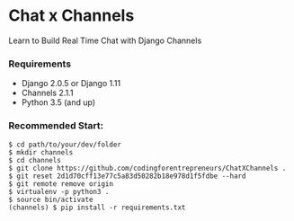 # Chat x Channels
Learn to Build Real Time Chat with Django Channels


### Requirements
- Django 2.0.5 or Django 1.11
- Channels 2.1.1
- Python 3.5 (and up)


### Recommended Start:

```
$ cd path/to/your/dev/folder
$ mkdir channels
$ cd channels
$ git clone https://github.com/codingforentrepreneurs/ChatXChannels .
$ git reset 2d1d70cff13e77c5a83d50282b18e978d1f5fdbe --hard
$ git remote remove origin
$ virtualenv -p python3 .
$ source bin/activate
(channels) $ pip install -r requirements.txt
```